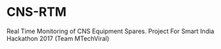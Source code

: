 # CNS-RTM
Real Time Monitoring of CNS Equipment Spares.
Project For Smart India Hackathon 2017 (Team MTechViral)
